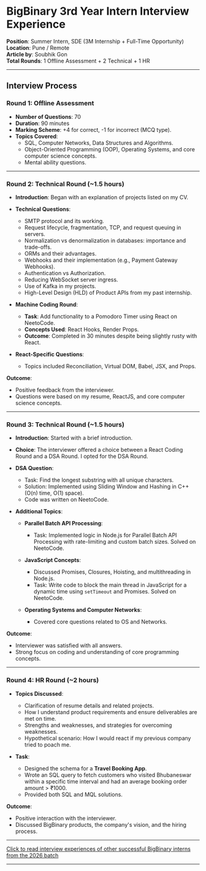 # BigBinary 3rd Year Intern Interview Experience  

**Position**: Summer Intern, SDE (3M Internship + Full-Time Opportunity)  <br/>
**Location**: Pune / Remote  <br/>
**Article by**: Soubhik Gon <br/>
**Total Rounds**: 1 Offline Assessment + 2 Technical + 1 HR  

---

## Interview Process  

### Round 1: Offline Assessment  

- **Number of Questions**: 70  
- **Duration**: 90 minutes  
- **Marking Scheme**: +4 for correct, -1 for incorrect (MCQ type).  
- **Topics Covered**:  
  - SQL, Computer Networks, Data Structures and Algorithms.  
  - Object-Oriented Programming (OOP), Operating Systems, and core computer science concepts.  
  - Mental ability questions.  

---

### Round 2: Technical Round (~1.5 hours)  

- **Introduction**: Began with an explanation of projects listed on my CV.  
- **Technical Questions**:  
  - SMTP protocol and its working.  
  - Request lifecycle, fragmentation, TCP, and request queuing in servers.  
  - Normalization vs denormalization in databases: importance and trade-offs.  
  - ORMs and their advantages.  
  - Webhooks and their implementation (e.g., Payment Gateway Webhooks).  
  - Authentication vs Authorization.  
  - Reducing WebSocket server ingress.  
  - Use of Kafka in my projects.  
  - High-Level Design (HLD) of Product APIs from my past internship.  

- **Machine Coding Round**:  
  - **Task**: Add functionality to a Pomodoro Timer using React on NeetoCode.  
  - **Concepts Used**: React Hooks, Render Props.  
  - **Outcome**: Completed in 30 minutes despite being slightly rusty with React.  

- **React-Specific Questions**:  
  - Topics included Reconciliation, Virtual DOM, Babel, JSX, and Props.  

**Outcome**:  
- Positive feedback from the interviewer.  
- Questions were based on my resume, ReactJS, and core computer science concepts.  

---

### Round 3: Technical Round (~1.5 hours)  

- **Introduction**: Started with a brief introduction.  
- **Choice**: The interviewer offered a choice between a React Coding Round and a DSA Round. I opted for the DSA Round.  
- **DSA Question**:  
  - Task: Find the longest substring with all unique characters.  
  - Solution: Implemented using Sliding Window and Hashing in C++ (O(n) time, O(1) space).  
  - Code was written on NeetoCode.  

- **Additional Topics**:  
  - **Parallel Batch API Processing**:  
    - Task: Implemented logic in Node.js for Parallel Batch API Processing with rate-limiting and custom batch sizes. Solved on NeetoCode.  

  - **JavaScript Concepts**:  
    - Discussed Promises, Closures, Hoisting, and multithreading in Node.js.  
    - Task: Write code to block the main thread in JavaScript for a dynamic time using `setTimeout` and Promises. Solved on NeetoCode.  

  - **Operating Systems and Computer Networks**:  
    - Covered core questions related to OS and Networks.  

**Outcome**:  
- Interviewer was satisfied with all answers.  
- Strong focus on coding and understanding of core programming concepts.  

---

### Round 4: HR Round (~2 hours)  

- **Topics Discussed**:  
  - Clarification of resume details and related projects.  
  - How I understand product requirements and ensure deliverables are met on time.  
  - Strengths and weaknesses, and strategies for overcoming weaknesses.  
  - Hypothetical scenario: How I would react if my previous company tried to poach me.  

- **Task**:  
  - Designed the schema for a **Travel Booking App**.  
  - Wrote an SQL query to fetch customers who visited Bhubaneswar within a specific time interval and had an average booking order amount > ₹1000.  
  - Provided both SQL and MQL solutions.  

**Outcome**:  
- Positive interaction with the interviewer.  
- Discussed BigBinary products, the company's vision, and the hiring process.  

---

[Click to read interview experiences of other successful BigBinary interns from the 2026 batch](https://drive.google.com/drive/folders/1LNxnE6wRFAa-RI0CIDq9yctYacbGp0J_?usp=drive_link)

---

